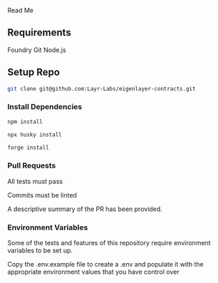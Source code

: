 Read Me
## Requirements

Foundry
Git
Node.js

## Setup Repo 

```bash
git clone git@github.com:Layr-Labs/eigenlayer-contracts.git
```

### Install Dependencies

```bash
npm install

npx husky install 

forge install
```

### Pull Requests

All tests must pass

Commits must be linted

A descriptive summary of the PR has been provided.

### Environment Variables

Some of the tests and features of this repository require environment variables to be set up.

Copy the .env.example file to create a .env and populate it with the appropriate environment values that you have control over
